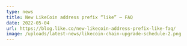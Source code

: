 ```yaml
---
type: news
title: New LikeCoin address prefix “like” – FAQ
date: 2022-05-04
url: https://blog.like.co/new-likecoin-address-prefix-like-faq/
image: /uploads/latest-news/likecoin-chain-upgrade-schedule-2.png
---
```

